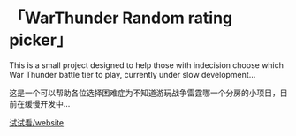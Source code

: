 # 「WarThunder Random rating picker」

This is a small project designed to help those with indecision choose which War Thunder battle tier to play, currently under slow development...

这是一个可以帮助各位选择困难症为不知道游玩战争雷霆哪一个分房的小项目，目前在缓慢开发中...

[试试看/website](https://wt.xiaotianchen.com/)
